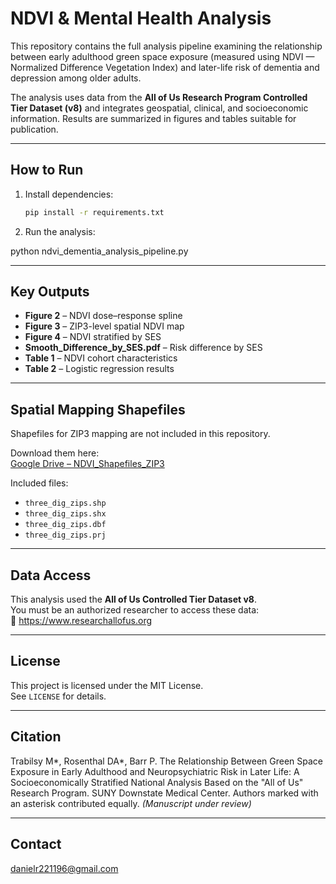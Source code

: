 # NDVI & Mental Health Analysis

This repository contains the full analysis pipeline examining the relationship between early adulthood green space exposure (measured using NDVI — Normalized Difference Vegetation Index) and later-life risk of dementia and depression among older adults.

The analysis uses data from the **All of Us Research Program Controlled Tier Dataset (v8)** and integrates geospatial, clinical, and socioeconomic information. Results are summarized in figures and tables suitable for publication.

---

## How to Run

1. Install dependencies:

   ```bash
   pip install -r requirements.txt

2. Run the analysis:

python ndvi_dementia_analysis_pipeline.py

---

## Key Outputs

- **Figure 2** – NDVI dose–response spline
- **Figure 3** – ZIP3-level spatial NDVI map
- **Figure 4** – NDVI stratified by SES
- **Smooth_Difference_by_SES.pdf** – Risk difference by SES
- **Table 1** – NDVI cohort characteristics
- **Table 2** – Logistic regression results

---

## Spatial Mapping Shapefiles

Shapefiles for ZIP3 mapping are not included in this repository.

Download them here:  
[Google Drive – NDVI_Shapefiles_ZIP3](https://drive.google.com/drive/folders/19BiQDEKbYPkRJN8mHImNF3-x7sN7PvQ3?usp=drive_link)

Included files:
- `three_dig_zips.shp`
- `three_dig_zips.shx`
- `three_dig_zips.dbf`
- `three_dig_zips.prj`

---

## Data Access

This analysis used the **All of Us Controlled Tier Dataset v8**.  
You must be an authorized researcher to access these data:  
🔗 https://www.researchallofus.org

---

## License

This project is licensed under the MIT License.  
See `LICENSE` for details.

---

## Citation

Trabilsy M*, Rosenthal DA*, Barr P.
The Relationship Between Green Space Exposure in Early Adulthood and Neuropsychiatric Risk in Later Life: A Socioeconomically Stratified National Analysis Based on the "All of Us" Research Program.
SUNY Downstate Medical Center.
Authors marked with an asterisk contributed equally.
*(Manuscript under review)*

---

## Contact

danielr221196@gmail.com
